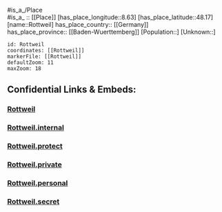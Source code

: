 ﻿---
location: [48.17,8.63] 
mapzoom: [7,12] 
mapmarker: city 
type: City
tags:
- geo/City


SpocWebEntityId: 33801
isDeleted: false
confidential: public

---
#is_a_/Place  
#is_a_ :: [[Place]] 
[has_place_longitude::8.63] 
[has_place_latitude::48.17] 
[name::Rottweil] 
has_place_country:: [[Germany]]  
has_place_province:: [[Baden-Wuerttemberg]] 
[Population::] 
[Unknown::] 


```leaflet
id: Rottweil
coordinates: [[Rottweil]] 
markerFile: [[Rottweil]] 
defaultZoom: 11 
maxZoom: 18
```


## Confidential Links & Embeds: 

### [Rottweil](/_public/Earth/Continent/Europe/Europe~Central/Germany/Germany~West/Baden-Wuerttemberg/counties~BW/Rottweil/cities~Rottweil/Rottweil-city/City/Rottweil.md) 

### [Rottweil.internal](/_internal/Earth/Continent/Europe/Europe~Central/Germany/Germany~West/Baden-Wuerttemberg/counties~BW/Rottweil/cities~Rottweil/Rottweil-city/City/Rottweil.internal.md) 

### [Rottweil.protect](/_protect/Earth/Continent/Europe/Europe~Central/Germany/Germany~West/Baden-Wuerttemberg/counties~BW/Rottweil/cities~Rottweil/Rottweil-city/City/Rottweil.protect.md) 

### [Rottweil.private](/_private/Earth/Continent/Europe/Europe~Central/Germany/Germany~West/Baden-Wuerttemberg/counties~BW/Rottweil/cities~Rottweil/Rottweil-city/City/Rottweil.private.md) 

### [Rottweil.personal](/_personal/Earth/Continent/Europe/Europe~Central/Germany/Germany~West/Baden-Wuerttemberg/counties~BW/Rottweil/cities~Rottweil/Rottweil-city/City/Rottweil.personal.md) 

### [Rottweil.secret](/_secret/Earth/Continent/Europe/Europe~Central/Germany/Germany~West/Baden-Wuerttemberg/counties~BW/Rottweil/cities~Rottweil/Rottweil-city/City/Rottweil.secret.md) 
